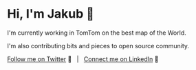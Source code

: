 # Hi, I'm Jakub 👋

I'm currently working in TomTom on the best map of the World.

I'm also contributing bits and pieces to open source community.

[Follow me on Twitter][Twitter] :speech_balloon:&nbsp;&nbsp;&nbsp;|&nbsp;&nbsp;&nbsp;[Connect me on LinkedIn][LinkedIn] :necktie:

<!--
Quick Link 
-->

[Twitter]:https://twitter.com/qjabjak
[LinkedIn]:https://www.linkedin.com/in/jakub-jablonski-3b32a02/

